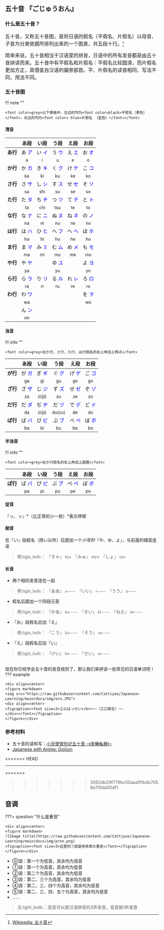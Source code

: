 ## <font face="华文细黑"> **五十音 『ごじゅうおん』** </font>

### 什么是五十音？

<font face="华文细黑"> <font size=3>
五十音，又称五十音图，是将日语的假名（平假名、片假名）以母音、子音为分类依据所排列出来的一个图表，共五段十行。[^1]

[^1]: [Wikipedia: 五十音](https://zh.wikipedia.org/wiki/%E4%BA%94%E5%8D%81%E9%9F%B3)

简单来说，五十音相当于汉语里的拼音，日语中的所有发音都是由五十音拼读而来。五十音中有平假名和片假名：平假名比较圆滑，而片假名更加方正，其借鉴自汉语的偏旁部首。平、片假名的读音相同、写法不同、用法不同。
</font></font>


### 五十音图


!!! note ""

    <font color=grey>以下表格中，左边的均为<font color=black>平假名（黑色）</font>，右边的均为<font color= blue>片假名 （蓝色）</font></font>

#### 清音

|    | <font size=3>あ段 | <font size=3>い段  | <font size=3>う段  | <font size=3>え段 | <font size=3>お段 |
|:----:|:----:|:----:|:----:|:----:|:----:|
| <font size=3>**あ行** | <font size=3>あ <font color=blue>ア</font> | <font size=3>い <font color=blue>イ</font>  | <font size=3>う <font color=blue>ウ</font>  | <font size=3>え <font color=blue>エ</font> | <font size=3>お <font color=blue>オ</font> |
|    | a  | i   | u   | e  | o  |
| <font size=3>**か行** | <font size=3>か <font color=blue>カ</font> | <font size=3>き <font color=blue>キ</font>  | <font size=3>く <font color=blue>ク</font>  | <font size=3>け <font color=blue>ケ | <font size=3>こ <font color=blue>コ</font> |
|    | ka | ki  | ku  | ke | ko |
| <font size=3>**さ行** | <font size=3>さ <font color=blue>サ</font> | <font size=3>し <font color=blue>シ</font>  | <font size=3>す <font color=blue>ス</font>  | <font size=3>せ <font color=blue>セ</font> | <font size=3>そ <font color=blue>ソ</font> |
|    | sa | shi | su  | se | so |
| <font size=3>**た行** | <font size=3>た <font color=blue>タ</font> | <font size=3>ち <font color=blue>チ</font>  | <font size=3>つ <font color=blue>ツ</font>  | <font size=3>て <font color=blue>テ</font> | <font size=3>と <font color=blue>ト</font> |
|    | ta | chi | tsu | te | to |
| <font size=3>**な行** | <font size=3>な <font color=blue>ナ</font> | <font size=3>に <font color=blue>ニ </font> | <font size=3>ぬ <font color=blue>ヌ</font>  | <font size=3>ね <font color=blue>ネ</font> | <font size=3>の <font color=blue>ノ</font> |
|    | na | ni  | nu  | ne | no |
| <font size=3>**は行** | <font size=3>は <font color=blue>ハ</font> | <font size=3>ひ <font color=blue>ヒ</font>  | <font size=3>へ <font color=blue>フ</font>  | <font size=3>へ <font color=blue>ヘ</font> | <font size=3>ほ <font color=blue>ホ</font> |
|    | ha | hi  | hu  | he | ho |
| <font size=3>**ま行** | <font size=3>ま <font color=blue>マ</font> | <font size=3>み <font color=blue>ミ</font>  | <font size=3>む <font color=blue>ム</font>  | <font size=3>め <font color=blue>メ</font> | <font size=3>も <font color=blue>モ</font> |
|    | ma | mi  | mu  | me | mo |
| <font size=3>**や行** | <font size=3>や <font color=blue>ヤ</font> |     | <font size=3>ゆ <font color=blue>ユ</font>  |    | <font size=3>よ <font color=blue>ヨ</font> |
|    | ya |     | yu  |    | yo |
| <font size=3>**ら行** | <font size=3>ら <font color=blue>ラ</font> | <font size=3>り <font color=blue>リ</font>  | <font size=3>る <font color=blue>ル</font>  | <font size=3>れ <font color=blue>レ</font> | <font size=3>ろ <font color=blue>ロ</font> |
|    | ra | ri  | ru  | re | ro |
| <font size=3>**わ行** | <font size=3>わ <font color=blue>ワ</font> |     |     |    | <font size=3>を <font color=blue>ヲ</font> |
|    | wa |     |     |    | wo |
|    | <font size=3>ん <font color=blue>ン</font>
|    | nn |     |     |    |    |

#### 浊音

!!! info ""

    <font color=grey>在か行、さ行、た行、は行假名的右上角加上两点</font>

|    | <font size=3>あ段 | <font size=3>い段     | <font size=3>う段     | <font size=3>え段 | <font size=3>お段 |
|:---:|:---:|:------:|:------:|:---:|:---:|
| <font size=3>**が行** | <font size=3>が <font color=blue>ガ | <font size=3>ぎ <font color=blue>ギ     | <font size=3>ぐ <font color=blue>グ     | <font size=3>げ <font color=blue>ゲ | <font size=3>ご <font color=blue>ゴ |
|    | ga | gi     | gu     | ge | go |
| <font size=3>**ざ行** | <font size=3>ざ <font color=blue>ザ | <font size=3>じ <font color=blue>ジ     | <font size=3>ず <font color=blue>ズ     | <font size=3>ぜ <font color=blue>ゼ | <font size=3>ぞ <font color=blue>ゾ |
|    | za | zi(ji) | zu     | ze | zo |
| <font size=3>**だ行** | <font size=3>だ <font color=blue>ダ | <font size=3>ぢ <font color=blue>ヂ     | <font size=3>だ <font color=blue>ヅ     | <font size=3>で <font color=blue>デ | <font size=3>ど <font color=blue>ド |
|    | da | zi(ji) | du(zu) | de | do |
| <font size=3>**ば行** | <font size=3>ば <font color=blue>バ | <font size=3>び <font color=blue>ビ     | <font size=3>ぶ <font color=blue>ブ     | <font size=3>べ <font color=blue>ベ | <font size=3>ぼ <font color=blue>ボ |
|    | ba | bi     | bu     | be | bo |

#### 半浊音

!!! info ""

    <font color=grey>在か行假名的右上角加上圆圈</font>

|    | <font size=3>あ段 | <font size=3>い段     | <font size=3>う段     | <font size=3>え段 | <font size=3>お段 |
|:---:|:---:|:------:|:------:|:---:|:---:|
| <font size=3>**ぱ行** | <font size=3>ぱ <font color=blue>パ | <font size=3>ぴ <font color=blue>ピ     | <font size=3>ぷ <font color=blue>プ     | <font size=3>ぺ <font color=blue>ペ | <font size=3>ぽ <font color=blue>ポ |
|    | pa | pi     | pu     | pe | po |

#### 促音

   『っ、ッ』*（比正常的小一些）*表示停顿


#### 拗音

   在『い』段假名（除い以外）后面加一个*小写的*『や、ゆ、よ』，与前面的辅音连读


   >  <font face="华文细黑">例:light_bulb:： 『きゃ』 kya　『みゅ』 myu　『しょ』 syo </font></br>


#### 长音

   - 两个相同发音连在一起

   >  <font face="华文细黑">例:light_bulb:： 『ああ』 a——　『いい』 i——　『うう』 u—— </font>

   - 假名后面加一个同段元音

   >  <font face="华文细黑">例:light_bulb:： 『かあ』 ka——　『きい』 ki——　『ねえ』 ne—— </font>

   - 『お』段假名后加『え』

   >  <font face="华文细黑">例:light_bulb:： 『こう』 ko——　『そう』 so—— </font>

   - 『え』段假名后加『い』

   >  <font face="华文细黑">例:light_bulb:： 『けい』 ke——　『せい』 se—— </font>

</br>
现在你已经学会五十音的发音规则了，那让我们来拼读一些常见的日语单词吧！
??? example 

    <div align=center>
    <figure markdown>
    <img src="https://raw.githubusercontent.com/Cattiyoo/Japanese-Learning/main/docs/img/ero.JPG">
    <div align=center>
    <figcaption><font size=3>エロはっせい</br>~~（工口発生）~~
    </div></font></figcaption>
    </figure></div>



### 参考材料
- 五十音的读和写：[小天使带你记五十音 ~~（夹带私货）~~](https://www.bilibili.com/video/BV197411n74n/?share_source=copy_web&vd_source=3f8b099df169244691ee93d4f145e78c)
- [Japanese with Anime: Gojūon](https://www.japanesewithanime.com/2019/12/gojuon.html)

<<<<<<< HEAD
***

=======
>>>>>>> 3062db29f779bc50aaa1f1b4b7059e70fda00df1
## 音调

???+ question "什么是重音"

    <div align=center>
    <figure markdown>
    ![Image title](https://raw.githubusercontent.com/Cattiyoo/Japanese-Learning/main/docs/img/pron.png)
    <figcaption><font size=3>这里的①就是用来表示重音</font></figcaption>
    </figure></div>

- ⓪调：第一个为低音，其余均为高音
- ①调：第一个为高音，其余均为低音
- ②调：第二个为高音，其余均为低音
- ③调：第二、三个为高音，其余均为低音
- ④调：第二、三、四个为高音，其余均为低音
- ⑤调：第二、三、四、五个为高音，其余均为低音
- ......
> 注:light_bulb:：高音可以按汉语拼音的3声发音，低音按1声发音

